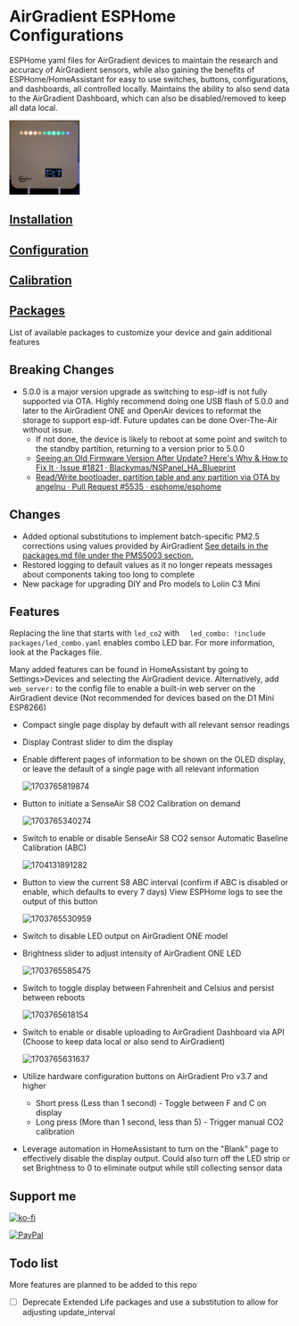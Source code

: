 # AirGradient ESPHome Configurations

ESPHome yaml files for AirGradient devices to maintain the research and accuracy of AirGradient sensors, while also gaining the benefits of ESPHome/HomeAssistant for easy to use switches, buttons, configurations, and dashboards, all controlled locally.  Maintains the ability to also send data to the AirGradient Dashboard, which can also be disabled/removed to keep all data local.

<img src="image/README/1715467068556.png" width=25% height=25%>

## [Installation](/installation.md)

## [Configuration](/configuration.md)

## [Calibration](/calibration.md)

## [Packages](/packages.md)

List of available packages to customize your device and gain additional features

## Breaking Changes

* 5.0.0 is a major version upgrade as switching to esp-idf is not fully supported via OTA. Highly recommend doing one USB flash of 5.0.0 and later to the AirGradient ONE and OpenAir devices to reformat the storage to support esp-idf.  Future updates can be done Over-The-Air without issue.
  * If not done, the device is likely to reboot at some point and switch to the standby partition, returning to a version prior to 5.0.0
  * [Seeing an Old Firmware Version After Update? Here&#39;s Why &amp; How to Fix It · Issue #1821 · Blackymas/NSPanel_HA_Blueprint](https://github.com/Blackymas/NSPanel_HA_Blueprint/issues/1821)
  * [Read/Write bootloader, partition table and any partition via OTA by angelnu · Pull Request #5535 · esphome/esphome](https://github.com/esphome/esphome/pull/5535)

## Changes

* Added optional substitutions to implement batch-specific PM2.5 corrections using values provided by AirGradient
  [See details in the packages.md file under the PMS5003 section.](packages.md#sensor_pms5003yaml)
* Restored logging to default values as it no longer repeats messages about components taking too long to complete
* New package for upgrading DIY and Pro models to Lolin C3 Mini

## Features

Replacing the line that starts with `led_co2` with `  led_combo: !include packages/led_combo.yaml` enables combo LED bar.  For more information, look at the Packages file.

Many added features can be found in HomeAssistant by going to Settings>Devices and selecting the AirGradient device.  Alternatively, add `web_server:` to the config file to enable a built-in web server on the AirGradient device (Not recommended for devices based on the D1 Mini ESP8266)

- Compact single page display by default with all relevant sensor readings
- Display Contrast slider to dim the display
- Enable different pages of information to be shown on the OLED display, or leave the default of a single page with all relevant information

  ![1703765819874](image/README/1703765819874.png)
- Button to initiate a SenseAir S8 CO2 Calibration on demand

  ![1703765340274](image/README/1703765340274.png)
- Switch to enable or disable SenseAir S8 CO2 sensor Automatic Baseline Calibration (ABC)

  ![1704131891282](image/README/1704131891282.png)
- Button to view the current S8 ABC interval (confirm if ABC is disabled or enable, which defaults to every 7 days) View ESPHome logs to see the output of this button

  ![1703765530959](image/README/1703765530959.png)
- Switch to disable LED output on AirGradient ONE model
- Brightness slider to adjust intensity of AirGradient ONE LED

  ![1703765585475](image/README/1703765585475.png)
- Switch to toggle display between Fahrenheit and Celsius and persist between reboots

  ![1703765618154](image/README/1703765618154.png)
- Switch to enable or disable uploading to AirGradient Dashboard via API (Choose to keep data local or also send to AirGradient)

  ![1703765631637](image/README/1703765631637.png)
- Utilize hardware configuration buttons on AirGradient Pro v3.7 and higher

  - Short press (Less than 1 second) - Toggle between F and C on display
  - Long press (More than 1 second, less than 5) - Trigger manual CO2 calibration
- Leverage automation in HomeAssistant to turn on the "Blank" page to effectively disable the display output.  Could also turn off the LED strip or set Brightness to 0 to eliminate output while still collecting sensor data

## Support me

[![ko-fi](https://ko-fi.com/img/githubbutton_sm.svg)](https://ko-fi.com/O5O31C8PHG)

[![PayPal](https://img.shields.io/badge/PayPal-00457C?style=for-the-badge&logo=paypal&logoColor=white)](https://paypal.me/mallocarray)

## Todo list

More features are planned to be added to this repo

- [ ] Deprecate Extended Life packages and use a substitution to allow for adjusting update_interval
